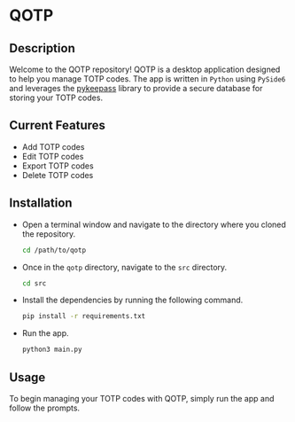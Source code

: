 # QOTP

## Description

Welcome to the QOTP repository! QOTP is a desktop application designed to help you manage TOTP codes. The app is written in `Python` using `PySide6` and leverages the [pykeepass](https://github.com/libkeepass/pykeepass) library to provide a secure database for storing your TOTP codes.

## Current Features

- Add TOTP codes
- Edit TOTP codes
- Export TOTP codes
- Delete TOTP codes

## Installation

- Open a terminal window and navigate to the directory where you cloned the repository.
  ```bash
  cd /path/to/qotp
  ```
- Once in the `qotp` directory, navigate to the `src` directory.
  ```bash
  cd src
  ```
- Install the dependencies by running the following command.
  ```bash
  pip install -r requirements.txt
  ```
- Run the app.
  ```bash
  python3 main.py
  ```

## Usage

To begin managing your TOTP codes with QOTP, simply run the app and follow the prompts.
